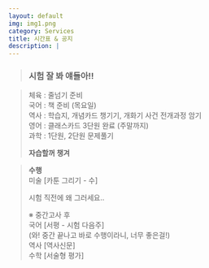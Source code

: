 ```yaml
---
layout: default
img: img1.png
category: Services
title: 시간표 & 공지
description: |
---
```


  > <h3>시험 잘 봐 얘들아!!</h3>
       
  > 체육 : 줄넘기 준비           
  > 국어 : 책 준비 (목요일)        
  > 역사 : 학습지, 개념카드 챙기기, 개화기 사건 전개과정 암기      
  > 영어 : 클래스카드 3단원 완료 (주말까지)     
  > 과학 : 1단원, 2단원 문제풀기      
  >     
  > **자습할꺼 챙겨**     

  > **수행**        
  > 미술 [카툰 그리기 - 수]      
  >       
  > 시험 직전에 왜 그러세요..
  >     
  > ※ 중간고사 후     
  > 국어 [서평 - 시험 다음주]      
  > (와! 중간 끝나고 바로 수행이라니, 너무 좋은걸!)      
  > 역사 [역사신문]     
  > 수학 [서술형 평가]      